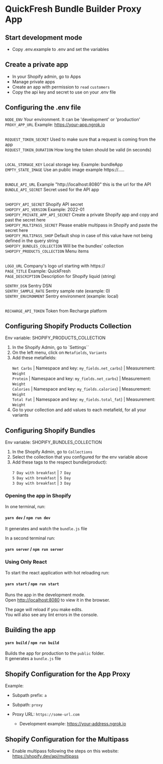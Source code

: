 # QuickFresh Bundle Builder Proxy App

## Start development mode

- Copy .env.example to .env and set the variables

## Create a private app

- In your Shopify admin, go to Apps
- Manage private apps
- Create an app with permission to `read` `customers`
- Copy the api key and secret to use on your .env file

## Configuring the .env file

`NODE_ENV` Your environment. It can be 'development' or 'production' <br>
`PROXY_APP_URL` Example: https://your-app.ngrok.io <br><br>

`REQUEST_TOKEN_SECRET` Used to make sure that a request is coming from the app <br>
`REQUEST_TOKEN_DURATION` How long the token should be valid (in seconds) <br> <br>

`LOCAL_STORAGE_KEY` Local storage key. Example: bundleApp <br>
`EMPTY_STATE_IMAGE` Use an public image example https://..... <br><br>

`BUNDLE_API_URL` Example "http://localhost:8080" this is the url for the API <br>
`BUNDLE_API_SECRET` Secret used for the API app <br><br>

`SHOPIFY_API_SECRET` Shopify API secret <br>
`SHOPIFY_API_VERSION` Example: 2022-01 <br>
`SHOPIFY_PRIVATE_APP_API_SECRET` Create a private Shopify app and copy and past the secret here <br>
`SHOPIFY_MULTIPASS_SECRET` Please enable multipass in Shopify and paste the secret here <br>
`SHOPIFY_MULTIPASS_SHOP` Default shop in case of this value have not being defined in the query string <br>
`SHOPIFY_BUNDLES_COLLECTION` Will be the bundles' collection<br>
`SHOPIFY_PRODUCTS_COLLECTION` Menu items<br><br>

`LOGO_URL` Company's logo url starting with https://<br>
`PAGE_TITLE` Example: QuickFresh <br>
`PAGE_DESCRIPTION` Description for Shopify liquid (string) <br>

`SENTRY_DSN` Sentry DSN <br>
`SENTRY_SAMPLE_RATE` Sentry sample rate (example: 0) <br>
`SENTRY_ENVIRONMENT` Sentry environment (example: local) <br> <br>

`RECHARGE_API_TOKEN` Token from Recharge platform <br>

## Configuring Shopify Products Collection

Env variable: SHOPIFY_PRODUCTS_COLLECTION

1. In the Shopify Admin, go to `Settings``
2. On the left menu, click on `Metafields`, `Variants`
3. Add these metafields: <br >
   <br> `Net Carbs` | Namespace and key: `my_fields.net_carbs`) | Measurement: `Weight`
   <br> `Protein` | Namespace and key: `my_fields.net_carbs`) | Measurement: `Weight`
   <br> `Calories` | Namespace and key: `my_fields.calories`) | Measurement: `Weight`
   <br> `Total Fat` | Namespace and key: `my_fields.total_fat`) | Measurement: `Weight`
4. Go to your collection and add values to each metafield, for all your variants

## Configuring Shopify Bundles

Env variable: SHOPIFY_BUNDLES_COLLECTION

1. In the Shopify Admin, go to `Collections`
2. Select the collection that you configured for the env variable above
3. Add these tags to the respect bundle(product): <br >
   <br>`7 Day with breakfast` | `7 Day`
   <br>`5 Day with breakfast` | `5 Day`
   <br>`3 Day with breakfast` | `3 Day`

### Opening the app in Shopify

In one terminal, run:

#### `yarn dev` / `npm run dev`

It generates and watch the `bundle.js` file

In a second terminal run:

#### `yarn server` / `npm run server`

### Using Only React

To start the react application with hot reloading run:

#### `yarn start` / `npm run start`

Runs the app in the development mode.\
Open [http://localhost:8080](http://localhost:8080) to view it in the browser.

The page will reload if you make edits.\
You will also see any lint errors in the console.

## Building the app

#### `yarn build` / `npm run build`

Builds the app for production to the `public` folder.\
It generates a `bundle.js` file

## Shopify Configuration for the App Proxy

Example:

- Subpath prefix: `a`
- Subpath: `proxy`

- Proxy URL: `https://some-url.com`
  - Development example: https://your-address.ngrok.io

## Shopify Configuration for the Multipass

- Enable multipass following the steps on this website: https://shopify.dev/api/multipass
